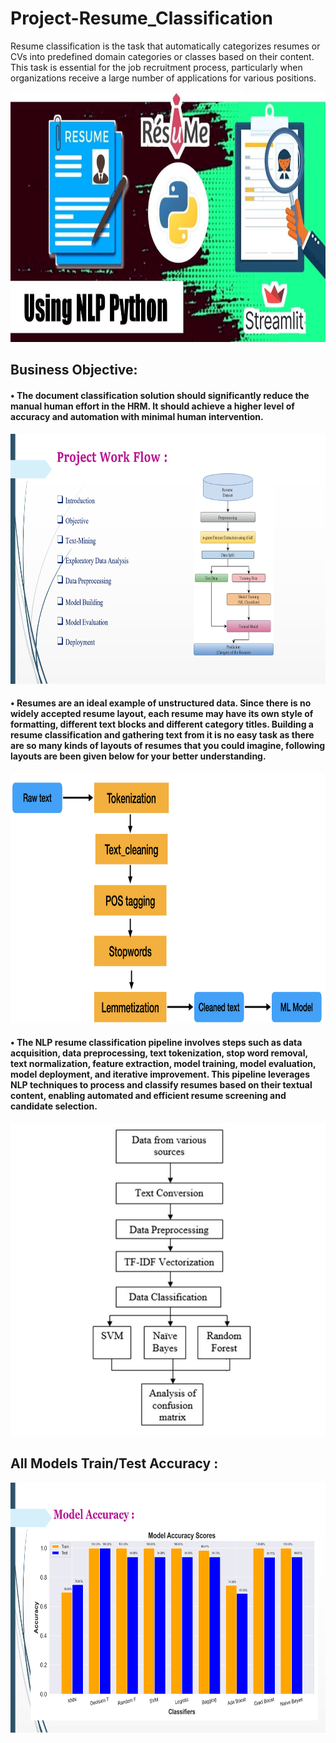 # Project-Resume_Classification
 Resume classification is the task that automatically categorizes resumes or CVs into predefined domain categories or classes based on their content. This task is essential for the job recruitment process, particularly when organizations receive a large number of applications for various positions.

<img src="https://github.com/ShubhamMore4/Project-Resume_Classification/blob/master/Resume_image.jpg" alt="Resume Classifier" width="800" height="400">

<h2>Business Objective:</h2><h4>&#x2022; The document classification solution should significantly reduce the manual human effort in the HRM. It should achieve a higher level of accuracy and automation with minimal human intervention.</h4>

<img src="https://github.com/ShubhamMore4/Project-Resume_Classification/blob/master/Project%20Work%20Flow.png" alt="Project Work Flow" width="800" height="400">

<h4>&#x2022; Resumes are an ideal example of unstructured data. Since there is no widely accepted resume layout, each resume may have its own style of formatting, different text blocks and different category titles. Building a resume classification and gathering text from it is no easy task as there are so many kinds of layouts of resumes that you could imagine, following layouts are been given below for your better understanding.</h4>

<img src="https://github.com/ShubhamMore4/Project-Resume_Classification/blob/master/Cleaning%20Steps.png" alt="Cleaning Steps" width="800" height="400">

<h4>&#x2022; The NLP resume classification pipeline involves steps such as data acquisition, data preprocessing, text tokenization, stop word removal, text normalization, feature extraction, model training, model evaluation, model deployment, and iterative improvement. This pipeline leverages NLP techniques to process and classify resumes based on their textual content, enabling automated and efficient resume screening and candidate selection.</h4>
<img src="https://github.com/ShubhamMore4/Project-Resume_Classification/blob/master/NLP%20pipeline.JPG" alt="Cleaning Steps" width="800" height="500">

<h2>All Models Train/Test Accuracy :</h2>
<img src="https://github.com/ShubhamMore4/Project-Resume_Classification/blob/master/Model%20Accuracy.png" alt="Cleaning Steps" width="800" height="400">

